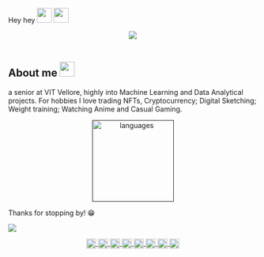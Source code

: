 <p>Hey hey
    <img src="https://media.giphy.com/media/hvRJCLFzcasrR4ia7z/giphy.gif" width="30px">
    <img src="https://emojis.slackmojis.com/emojis/images/1531849430/4246/blob-sunglasses.gif?1531849430" width="30"/> </p>

<div align="center"><img src="https://raw.githubusercontent.com/avats101/avats101/master/ezgif.com-video-to-gif.gif"></div>
<br>

                                                                     
## About me <img src="https://media.giphy.com/media/WUlplcMpOCEmTGBtBW/giphy.gif" width="30">
 
a senior at VIT Vellore, highly into Machine Learning and Data Analytical projects. For hobbies I love trading NFTs, Cryptocurrency; Digital Sketching; Weight training; Watching Anime and Casual Gaming.


<a align="center" href="">
<p align="center">
    <img src="https://github-readme-stats.vercel.app/api/top-langs/?username=avats101&layout=compact&theme=tokyonight" alt="languages" height="165">
</p>
</a>


Thanks for stopping by! 😁

![](https://komarev.com/ghpvc/?username=avats101&color=green&label=Visitors)

<p align="center">

<a href="https://avats101.github.io/" target="blank">
<img align="center" src="https://www.svgrepo.com/show/447845/website-click.svg" alt="@avats101" height="20" width="20" />
</a>

<a href="https://medium.com/@avats101" target="blank">
<img align="center" src="https://cdn.jsdelivr.net/npm/simple-icons@3.0.1/icons/medium.svg" alt="@avats101" height="20" width="20" />
</a>

<a href="https://www.linkedin.com/in/aryan-vats/" target="blank">
<img align="center" src="https://cdn.jsdelivr.net/npm/simple-icons@3.0.1/icons/linkedin.svg" alt="avats101" height="20" width="20" />
</a>

<a href="https://twitter.com/avats101" target="blank">
<img align="center" src="https://cdn.jsdelivr.net/npm/simple-icons@3.0.1/icons/twitter.svg" alt="avats101" height="20" width="20" />
</a>

<a href="https://www.reddit.com/user/avats101" target="blank">
<img align="center" src="https://cdn.jsdelivr.net/npm/simple-icons@3.0.1/icons/reddit.svg" alt="avats101" height="20" width="20" />
</a>
<a href="https://github.com/avats101" target="blank">
<img align="center" src="https://cdn.jsdelivr.net/npm/simple-icons@3.0.1/icons/github.svg" alt="avats101" height="20" width="20" />
</a>

<a href="https://t.me/avats101" target="blank">
<img align="center" src="https://cdn.jsdelivr.net/npm/simple-icons@3.0.1/icons/telegram.svg" alt="avats101" height="20" width="20" />
</a>

<a href="https://open.spotify.com/user/31fomsrysxc4oh72iku4xrwdlxf4?si=42dd795401da4f15" target="blank">
<img align="center" src="https://cdn.jsdelivr.net/npm/simple-icons@3.0.1/icons/spotify.svg" alt="avats101" height="20" width="20" />
</a>

</p> 
